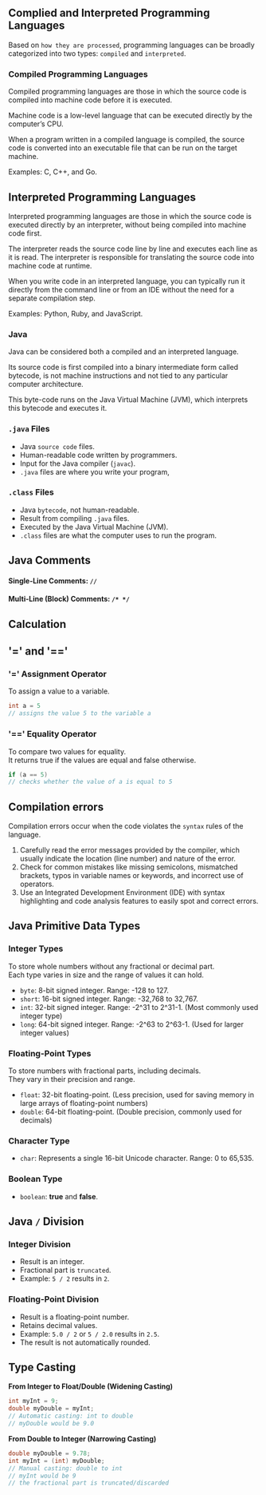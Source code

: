 ## Complied and Interpreted Programming Languages

Based on `how they are processed`, programming languages can be broadly categorized into two types: `compiled` and `interpreted`.

### Compiled Programming Languages

Compiled programming languages are those in which the source code is compiled into machine code before it is executed.<br>

Machine code is a low-level language that can be executed directly by the computer’s CPU.<br>

When a program written in a compiled language is compiled, the source code is converted into an executable file that can be run on the target machine.<br>

Examples: C, C++, and Go.

## Interpreted Programming Languages

Interpreted programming languages are those in which the source code is executed directly by an interpreter, without being compiled into machine code first. <br>

The interpreter reads the source code line by line and executes each line as it is read. The interpreter is responsible for translating the source code into machine code at runtime.<br>

When you write code in an interpreted language, you can typically run it directly from the command line or from an IDE without the need for a separate compilation step.<br>

Examples: Python, Ruby, and JavaScript.

### Java

Java can be considered both a compiled and an interpreted language.<br>

Its source code is first compiled into a binary intermediate form called bytecode, is not machine instructions and not tied to any particular computer architecture. <br>

This byte-code runs on the Java Virtual Machine (JVM), which interprets this bytecode and executes it.


### `.java` Files
- Java `source code` files.
- Human-readable code written by programmers.
- Input for the Java compiler (`javac`).
- `.java` files are where you write your program,

### `.class` Files
- Java `bytecode`, not human-readable.
- Result from compiling `.java` files.
- Executed by the Java Virtual Machine (JVM).
- `.class` files are what the computer uses to run the program.

## Java Comments
#### Single-Line Comments: `//`
#### Multi-Line (Block) Comments: `/* */`

## Calculation
## '=' and '=='

### '=' Assignment Operator

To assign a value to a variable.

```java
int a = 5
// assigns the value 5 to the variable a
```

### '==' Equality Operator

To compare two values for equality. <br>
It returns true if the values are equal and false otherwise. <br>

```java
if (a == 5)
// checks whether the value of a is equal to 5
```

## Compilation errors

Compilation errors occur when the code violates the `syntax` rules of the language.

1. Carefully read the error messages provided by the compiler, which usually indicate the location (line number) and nature of the error.
2. Check for common mistakes like missing semicolons, mismatched brackets, typos in variable names or keywords, and incorrect use of operators.
3. Use an Integrated Development Environment (IDE) with syntax highlighting and code analysis features to easily spot and correct errors.

## Java Primitive Data Types

### Integer Types
To store whole numbers without any fractional or decimal part.<br>
Each type varies in size and the range of values it can hold.
- `byte`: 8-bit signed integer. Range: -128 to 127.
- `short`: 16-bit signed integer. Range: -32,768 to 32,767.
-  `int`: 32-bit signed integer. Range: -2^31 to 2^31-1. (Most commonly used integer type)
- `long`: 64-bit signed integer. Range: -2^63 to 2^63-1. (Used for larger integer values)

### Floating-Point Types
To store numbers with fractional parts, including decimals.<br>
They vary in their precision and range.
- `float`: 32-bit floating-point. (Less precision, used for saving memory in large arrays of floating-point numbers)
- `double`: 64-bit floating-point. (Double precision, commonly used for decimals)

### Character Type
- `char`: Represents a single 16-bit Unicode character. Range: 0 to 65,535.

### Boolean Type
- `boolean`: **true** and **false**.

## Java `/` Division

### Integer Division
   - Result is an integer.
   - Fractional part is `truncated`.
   - Example: `5 / 2` results in `2`.

### Floating-Point Division
   - Result is a floating-point number.
   - Retains decimal values.
   - Example: `5.0 / 2` or `5 / 2.0` results in `2.5`.
   - The result is not automatically rounded.
## Type Casting

**From Integer to Float/Double (Widening Casting)**

```java
int myInt = 9;
double myDouble = myInt;
// Automatic casting: int to double
// myDouble would be 9.0
```

**From Double to Integer (Narrowing Casting)**
```java
double myDouble = 9.78;
int myInt = (int) myDouble;  
// Manual casting: double to int
// myInt would be 9
// the fractional part is truncated/discarded
```